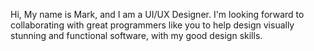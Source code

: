 Hi, My name is Mark, and I am a UI/UX Designer.
I'm looking forward to collaborating with great programmers like you to help design visually stunning and functional software, with my good design skills. 
<!---
markdesignlabs/markdesignlabs is a ✨ special ✨ repository because its `README.md` (this file) appears on your GitHub profile.
You can click the Preview link to take a look at your changes.
--->
